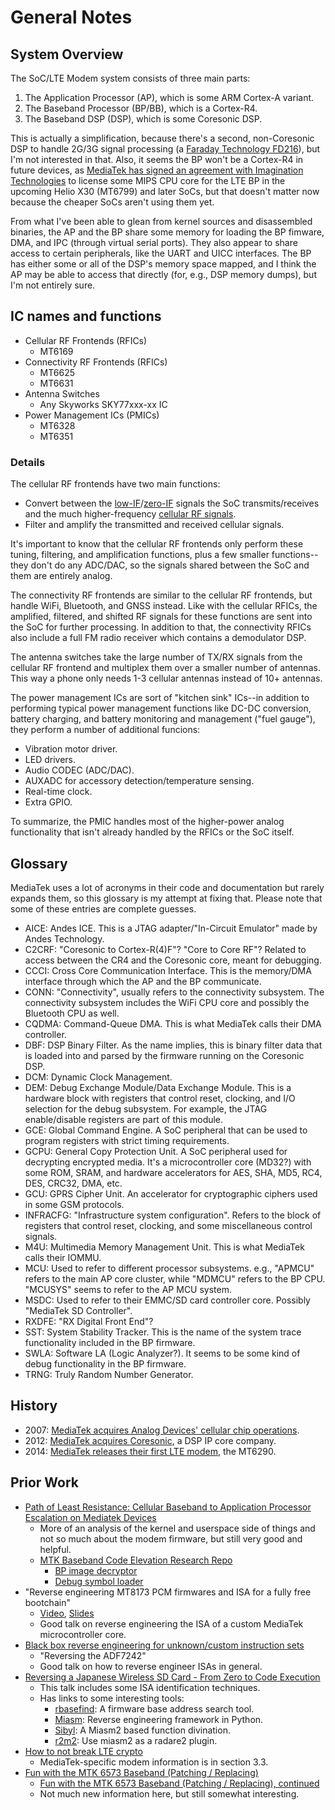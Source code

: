 # General Notes


## System Overview

The SoC/LTE Modem system consists of three main parts:

1. The Application Processor (AP), which is some ARM Cortex-A variant.
2. The Baseband Processor (BP/BB), which is a Cortex-R4.
3. The Baseband DSP (DSP), which is some Coresonic DSP.

This is actually a simplification, because there's a second, non-Coresonic
DSP to handle 2G/3G signal processing (a [Faraday Technology FD216][FD216]),
but I'm not interested in that. Also, it seems the BP won't be a Cortex-R4
in future devices, as [MediaTek has signed an agreement with Imagination Technologies][imgtech]
to license some MIPS CPU core for the LTE BP in the upcoming Helio X30
(MT6799) and later SoCs, but that doesn't matter now because the cheaper SoCs
aren't using them yet.

From what I've been able to glean from kernel sources and disassembled
binaries, the AP and the BP share some memory for loading the BP fimware, DMA,
and IPC (through virtual serial ports). They also appear to share access to
certain peripherals, like the UART and UICC interfaces. The BP has either
some or all of the DSP's memory space mapped, and I think the AP may be able
to access that directly (for, e.g., DSP memory dumps), but I'm not entirely
sure.


## IC names and functions

* Cellular RF Frontends (RFICs)
  * MT6169
* Connectivity RF Frontends (RFICs)
  * MT6625
  * MT6631
* Antenna Switches
  * Any Skyworks SKY77xxx-xx IC
* Power Management ICs (PMICs)
  * MT6328
  * MT6351

### Details

The cellular RF frontends have two main functions:

* Convert between the [low-IF][low-IF]/[zero-IF][direct-conversion] signals
  the SoC transmits/receives and the much higher-frequency
  [cellular RF signals][cellular-frequencies].
* Filter and amplify the transmitted and received cellular signals.

It's important to know that the cellular RF frontends only perform these
tuning, filtering, and amplification functions, plus a few smaller
functions--they don't do any ADC/DAC, so the signals shared between the SoC
and them are entirely analog.

The connectivity RF frontends are similar to the cellular RF frontends, but
handle WiFi, Bluetooth, and GNSS instead. Like with the cellular RFICs, the
amplified, filtered, and shifted RF signals for these functions are sent into
the SoC for further processing. In addition to that, the connectivity RFICs
also include a full FM radio receiver which contains a demodulator DSP.

The antenna switches take the large number of TX/RX signals from the cellular
RF frontend and multiplex them over a smaller number of antennas. This way a
phone only needs 1-3 cellular antennas instead of 10+ antennas.

The power management ICs are sort of "kitchen sink" ICs--in addition to
performing typical power management functions like DC-DC conversion, battery
charging, and battery monitoring and management ("fuel gauge"), they perform a
number of additional funcions:

* Vibration motor driver.
* LED drivers.
* Audio CODEC (ADC/DAC).
* AUXADC for accessory detection/temperature sensing.
* Real-time clock.
* Extra GPIO.

To summarize, the PMIC handles most of the higher-power analog functionality
that isn't already handled by the RFICs or the SoC itself.


## Glossary

MediaTek uses a lot of acronyms in their code and documentation but rarely
expands them, so this glossary is my attempt at fixing that. Please note that
some of these entries are complete guesses.

* AICE: Andes ICE. This is a JTAG adapter/"In-Circuit Emulator" made by Andes
  Technology.
* C2CRF: "Coresonic to Cortex-R(4)F"? "Core to Core RF"? Related to access
  between the CR4 and the Coresonic core, meant for debugging.
* CCCI: Cross Core Communication Interface. This is the memory/DMA interface
  through which the AP and the BP communicate.
* CONN: "Connectivity", usually refers to the connectivity subsystem. The
  connectivity subsystem includes the WiFi CPU core and possibly the Bluetooth
  CPU as well.
* CQDMA: Command-Queue DMA. This is what MediaTek calls their DMA controller.
* DBF: DSP Binary Filter. As the name implies, this is binary filter data that
  is loaded into and parsed by the firmware running on the Coresonic DSP.
* DCM: Dynamic Clock Management.
* DEM: Debug Exchange Module/Data Exchange Module. This is a hardware block
  with registers that control reset, clocking, and I/O selection for the debug
  subsystem. For example, the JTAG enable/disable registers are part of this
  module.
* GCE: Global Command Engine. A SoC peripheral that can be used to program
  registers with strict timing requirements.
* GCPU: General Copy Protection Unit. A SoC peripheral used for decrypting
  encrypted media. It's a microcontroller core (MD32?) with some ROM, SRAM,
  and hardware accelerators for AES, SHA, MD5, RC4, DES, CRC32, DMA, etc.
* GCU: GPRS Cipher Unit. An accelerator for cryptographic ciphers used in some
  GSM protocols.
* INFRACFG: "Infrastructure system configuration". Refers to the block of
  registers that control reset, clocking, and some miscellaneous control
  signals.
* M4U: Multimedia Memory Management Unit. This is what MediaTek calls their
  IOMMU.
* MCU: Used to refer to different processor subsystems. e.g., "APMCU" refers to
  the main AP core cluster, while "MDMCU" refers to the BP CPU. "MCUSYS" seems
  to refer to the AP MCU system.
* MSDC: Used to refer to their EMMC/SD card controller core. Possibly "MediaTek
  SD Controller".
* RXDFE: "RX Digital Front End"?
* SST: System Stability Tracker. This is the name of the system trace
  functionality included in the BP firmware.
* SWLA: Software LA (Logic Analyzer?). It seems to be some kind of debug
  functionality in the BP firmware.
* TRNG: Truly Random Number Generator.


## History

* 2007: [MediaTek acquires Analog Devices' cellular chip operations][adi-acquisition].
* 2012: [MediaTek acquires Coresonic][acquisition], a DSP IP core company.
* 2014: [MediaTek releases their first LTE modem][mt6290], the MT6290.


## Prior Work

 * [Path of Least Resistance: Cellular Baseband to Application Processor Escalation on Mediatek Devices](https://comsecuris.com/blog/posts/path_of_least_resistance/)
   * More of an analysis of the kernel and userspace side of things and not so
     much about the modem firmware, but still very good and helpful.
   * [MTK Baseband Code Elevation Research Repo](https://github.com/Comsecuris/mtk-baseband-sanctuary)
     * [BP image decryptor](https://github.com/Comsecuris/mtk-baseband-sanctuary/blob/master/ccci_md_dump/decrypt/decrypt.c)
     * [Debug symbol loader](https://github.com/Comsecuris/mtk-baseband-sanctuary/blob/master/ida_load_syms/loadsyms.py)
 * "Reverse engineering MT8173 PCM firmwares and ISA for a fully free bootchain"
   * [Video](https://www.youtube.com/watch?v=9rKxfo7Gkqo),
     [Slides](https://web.archive.org/web/20171030164527/https://ecc2017.coreboot.org/uploads/talk/presentation/30/reverse-engineering-mt8173-pcm-firmwares-isa-fully-free-boot-chain.pdf)
   * Good talk on reverse engineering the ISA of a custom MediaTek microcontroller core.
 * [Black box reverse engineering for unknown/custom instruction sets](https://recon.cx/2016/recordings/recon2016-02-david-carne-Black-box-reverse-engineering-for-unknown-custom-instruction-sets.mp4)
   * "Reversing the ADF7242"
   * Good talk on how to reverse engineer ISAs in general.
 * [Reversing a Japanese Wireless SD Card - From Zero to Code Execution](https://docs.google.com/presentation/d/13OJNOb2IMwp79SDrbxSLF3i7StTgWLdD7QlYpic39r8/edit)
   * This talk includes some ISA identification techniques.
   * Has links to some interesting tools:
     * [rbasefind](https://github.com/sgayou/rbasefind): A firmware base address search tool.
     * [Miasm](https://github.com/cea-sec/miasm): Reverse engineering framework in Python.
     * [Sibyl](https://github.com/cea-sec/Sibyl): A Miasm2 based function divination.
     * [r2m2](https://github.com/guedou/r2m2): Use miasm2 as a radare2 plugin.
 * [How to not break LTE crypto](https://www.sstic.org/media/SSTIC2016/SSTIC-actes/how_to_not_break_lte_crypto/SSTIC2016-Article-how_to_not_break_lte_crypto-michau_devine.pdf)
   * MediaTek-specific modem information is in section 3.3.
 * [Fun with the MTK 6573 Baseband (Patching / Replacing)](http://baseband-devel.722152.n3.nabble.com/Fun-with-the-MTK-6573-Baseband-Patching-Replacing-td4026683.html)
   * [Fun with the MTK 6573 Baseband (Patching / Replacing), continued](https://lists.osmocom.org/pipermail/baseband-devel/2017-April/005188.html)
   * Not much new information here, but still somewhat interesting.


[FD216]: http://www.faraday-tech.com/download/techDocument/FD216_PB_v1.5.pdf
[imgtech]: https://www.mips.com/press/mediatek-selects-mips-for-lte-modems/
[adi-acquisition]: https://www.eetimes.com/document.asp?doc_id=1248601
[acquisition]: https://www.eetimes.com/document.asp?doc_id=1261529
[mt6290]: https://www.mediatek.com/press-room/press-releases/mediatek-announces-the-availability-of-multimode-lte-modem-chipset
[low-IF]: https://en.wikipedia.org/wiki/Low_IF_receiver
[direct-conversion]: https://en.wikipedia.org/wiki/Direct-conversion_receiver
[cellular-frequencies]: https://en.wikipedia.org/wiki/Cellular_frequencies
